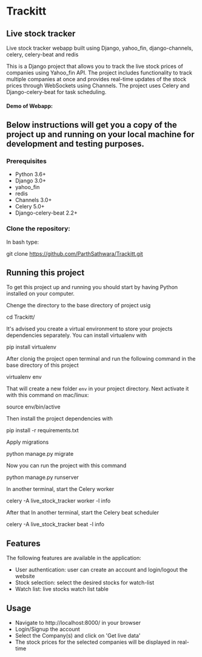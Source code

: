 # Trackitt
## Live stock tracker
Live stock tracker webapp built using Django, yahoo_fin, django-channels, celery, celery-beat and redis

This is a Django project that allows you to track the live stock prices of companies using Yahoo_fin API. The project includes functionality to track multiple companies at once and provides real-time updates of the stock prices through WebSockets using Channels. The project uses Celery and Django-celery-beat for task scheduling.


#### Demo of Webapp: 






## Below instructions will get you a copy of the project up and running on your local machine for development and testing purposes.

### Prerequisites
   - Python 3.6+
   - Django 3.0+
   - yahoo_fin
   - redis
   - Channels 3.0+
   - Celery 5.0+
   - Django-celery-beat 2.2+


### Clone the repository:

In bash type:

git clone https://github.com/ParthSathwara/Trackitt.git


## Running this project

To get this project up and running you should start by having Python installed on your computer. 

Chenge the directory to the base directory of project usig

cd Trackitt/


It's advised you create a virtual environment to store your projects dependencies separately. You can install virtualenv with


pip install virtualenv


After clonig the project open terminal and run the following command in the base directory of this project


virtualenv env


That will create a new folder `env` in your project directory. Next activate it with this command on mac/linux:


source env/bin/active


Then install the project dependencies with


pip install -r requirements.txt


Apply migrations

python manage.py migrate


Now you can run the project with this command


python manage.py runserver

    
In another terminal, start the Celery worker

celery -A live_stock_tracker worker -l info


After that In another terminal, start the Celery beat scheduler

celery -A live_stock_tracker beat -l info



## Features

The following features are available in the application:

 - User authentication: user can create an account and login/logout the website
 - Stock selection: select the desired stocks for watch-list
 - Watch list: live stocks watch list table

## Usage

 - Navigate to http://localhost:8000/ in your browser
 - Login/Signup the account
 - Select the Company(s) and click on 'Get live data'
 - The stock prices for the selected companies will be displayed in real-time
